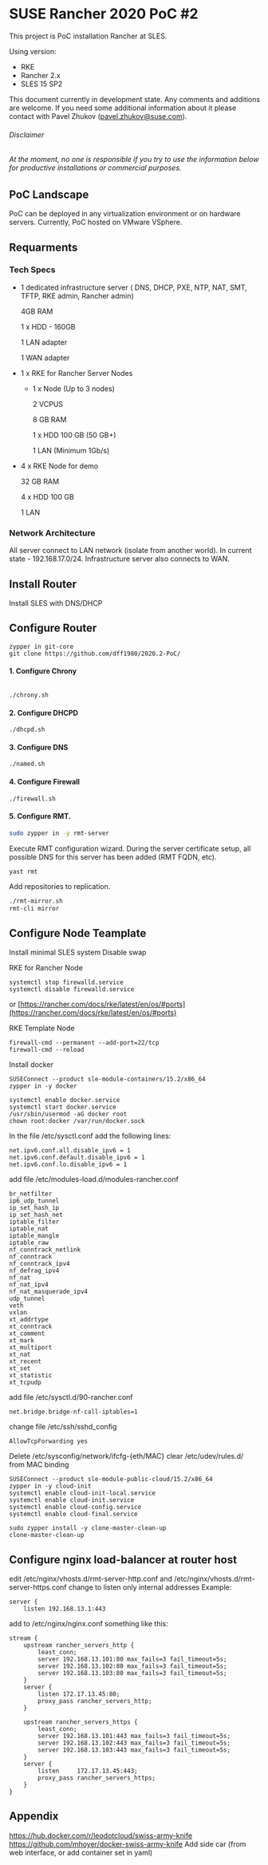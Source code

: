 # SUSE Rancher 2020 PoC #2

This project is PoC installation Rancher at SLES.

Using version:
- RKE
- Rancher 2.x
- SLES 15 SP2

This document currently in development state. Any comments and additions are welcome.
If you need some additional information about it please contact with Pavel Zhukov (pavel.zhukov@suse.com).

###### Disclaimer
###### _At the moment, no one is responsible if you try to use the information below for productive installations or commercial purposes._

## PoC Landscape
PoC can be deployed in any virtualization environment or on hardware servers.
Currently, PoC hosted on VMware VSphere.

## Requarments

### Tech Specs
- 1 dedicated infrastructure server ( DNS, DHCP, PXE, NTP, NAT, SMT, TFTP, RKE admin, Rancher admin)
    
    4GB RAM
    
    1 x HDD - 160GB
    
    1 LAN adapter
    
    1 WAN adapter

- 1 x RKE for Rancher Server Nodes
  
  - 1 x  Node (Up to 3  nodes)
  
     2 VCPUS
     
     8 GB RAM
  
     1 x HDD 100 GB (50 GB+)
  
     1 LAN (Minimum 1Gb/s)
  
- 4 x RKE Node for demo
    
     32 GB RAM
     
     4 x HDD 100 GB
     
     1 LAN

### Network Architecture
All server connect to LAN network (isolate from another world). In current state - 192.168.17.0/24.
Infrastructure server also connects to WAN.

## Install Router
Install SLES with DNS/DHCP

## Configure Router
```
zypper in git-core
git clone https://github.com/dff1980/2020.2-PoC/
```
#### 1. Configure Chrony
```

./chrony.sh
```
#### 2. Configure DHCPD
```
./dhcpd.sh
```
#### 3. Configure DNS
```
./named.sh
```
#### 4. Configure Firewall
```
./firewall.sh
```

#### 5. Configure RMT.
```bash
sudo zypper in -y rmt-server
```
Execute RMT configuration wizard. During the server certificate setup, all possible DNS for this server has been added (RMT FQDN, etc).
```
yast rmt
```
Add repositories to replication.
```bash
./rmt-mirror.sh
rmt-cli mirror
```

## Configure Node Teamplate
Install minimal SLES system
Disable swap

RKE for Rancher Node
```
systemctl stop firewalld.service
systemctl disable firewalld.service
```
or [https://rancher.com/docs/rke/latest/en/os/#ports](https://rancher.com/docs/rke/latest/en/os/#ports)

RKE Template Node
```
firewall-cmd --permanent --add-port=22/tcp
firewall-cmd --reload
```

Install docker
```
SUSEConnect --product sle-module-containers/15.2/x86_64
zypper in -y docker
```
```
systemctl enable docker.service
systemctl start docker.service
/usr/sbin/usermod -aG docker root
chown root:docker /var/run/docker.sock
```


In the file /etc/sysctl.conf add the following lines:
```
net.ipv6.conf.all.disable_ipv6 = 1
net.ipv6.conf.default.disable_ipv6 = 1
net.ipv6.conf.lo.disable_ipv6 = 1
```
add file /etc/modules-load.d/modules-rancher.conf
```
br_netfilter
ip6_udp_tunnel
ip_set_hash_ip
ip_set_hash_net
iptable_filter
iptable_nat
iptable_mangle
iptable_raw
nf_conntrack_netlink
nf_conntrack
nf_conntrack_ipv4
nf_defrag_ipv4
nf_nat
nf_nat_ipv4
nf_nat_masquerade_ipv4
udp_tunnel
veth
vxlan
xt_addrtype
xt_conntrack
xt_comment
xt_mark
xt_multiport
xt_nat
xt_recent
xt_set
xt_statistic
xt_tcpudp
```
add file /etc/sysctl.d/90-rancher.conf
```
net.bridge.bridge-nf-call-iptables=1
```
change file /etc/ssh/sshd_config
```
AllowTcpForwarding yes
```

Delete /etc/sysconfig/network/ifcfg-{eth/MAC}
clear /etc/udev/rules.d/ from MAC binding

```
SUSEConnect --product sle-module-public-cloud/15.2/x86_64
zypper in -y cloud-init
systemctl enable cloud-init-local.service
systemctl enable cloud-init.service
systemctl enable cloud-config.service
systemctl enable cloud-final.service

sudo zypper install -y clone-master-clean-up
clone-master-clean-up
```
## Configure nginx load-balancer at router host
edit /etc/nginx/vhosts.d/rmt-server-http.conf and /etc/nginx/vhosts.d/rmt-server-https.conf
change to listen only internal addresses
Example:
```
server {
    listen 192.168.13.1:443
``` 
add to /etc/nginx/nginx.conf something like this:

```
stream {
    upstream rancher_servers_http {
        least_conn;
        server 192.168.13.101:80 max_fails=3 fail_timeout=5s;
        server 192.168.13.102:80 max_fails=3 fail_timeout=5s;
        server 192.168.13.103:80 max_fails=3 fail_timeout=5s;
    }
    server {
        listen 172.17.13.45:80;
        proxy_pass rancher_servers_http;
    }

    upstream rancher_servers_https {
        least_conn;
        server 192.168.13.101:443 max_fails=3 fail_timeout=5s;
        server 192.168.13.102:443 max_fails=3 fail_timeout=5s;
        server 192.168.13.103:443 max_fails=3 fail_timeout=5s;
    }
    server {
        listen     172.17.13.45:443;
        proxy_pass rancher_servers_https;
    }
}
```
## Appendix
https://hub.docker.com/r/leodotcloud/swiss-army-knife
https://github.com/mhoyer/docker-swiss-army-knife
Add side car (from web interface, or add container set in yaml)

